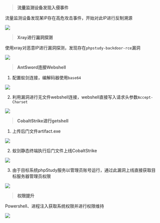 > **流量监测设备发现入侵事件**

流量监测设备发现某IP存在高危攻击事件，开始对此IP进行反制溯源

![](image\phpstudy_backdoor-1-1.png)

> **Xray进行漏洞探测**

使用xray对恶意IP进行漏洞探测，发现存在`phpstudy-backdoor-rce`漏洞

![](image\phpstudy_backdoor-1-2.png)

> **AntSword连接Webshell**

1. 配置蚁剑连接，编解码器使用`base64`


![](image\phpstudy_backdoor-1-3.png)

2. 利用漏洞进行无文件webshell连接，webshell直接写入请求头参数`Accept-Charset`

![](image\phpstudy_backdoor-1-4.png)

> **CobaltStrike进行getshell**

1. 上传后门文件artifact.exe

![](image\phpstudy_backdoor-1-5.png)

2. 蚁剑静态终端执行后门文件上线CobaltStrike

![](image\phpstudy_backdoor-1-6.png)

3. 由于目标系统phpStudy服务以管理员账号运行，通过此漏洞上线直接获取目标服务器管理员权限

![](image\phpstudy_backdoor-1-7.png)

> **权限提升**

Powershell、进程注入获取系统权限并进行权限维持

![](image\phpstudy_backdoor-1-8.png)